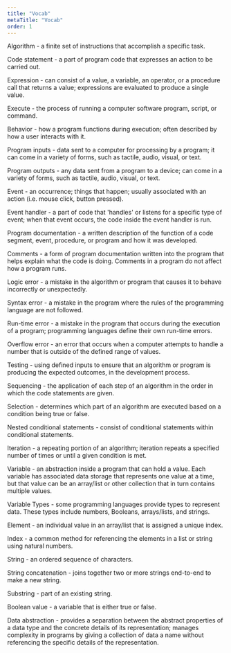 ```yaml
---
title: "Vocab"
metaTitle: "Vocab"
order: 1
---
```


Algorithm - a finite set of instructions that accomplish a specific task.

Code statement - a part of program code that expresses an action to be carried out.

Expression - can consist of a value, a variable, an operator, or a procedure call that returns a value; expressions are evaluated to produce a single value.

Execute - the process of running a computer software program, script, or command.

Behavior - how a program functions during execution; often described by how a user interacts with it.

Program inputs - data sent to a computer for processing by a program; it can come in a variety of forms, such as tactile, audio, visual, or text.

Program outputs - any data sent from a program to a device; can come in a variety of forms, such as tactile, audio, visual, or text.

Event - an occurrence; things that happen; usually associated with an action (i.e. mouse click, button pressed).

Event handler - a part of code that 'handles' or listens for a specific type of event; when that event occurs, the code inside the event handler is run.

Program documentation - a written description of the function of a code segment, event, procedure, or program and how it was developed.

Comments - a form of program documentation written into the program that helps explain what the code is doing.  Comments in a program do not affect how a program runs.

Logic error - a mistake in the algorithm or program that causes it to behave incorrectly or unexpectedly.

Syntax error - a mistake in the program where the rules of the programming language are not followed.

Run-time error - a mistake in the program that occurs during the execution of a program; programming languages define their own run-time errors.

Overflow error - an error that occurs when a computer attempts to handle a number that is outside of the defined range of values.

Testing - using defined inputs to ensure that an algorithm or program is producing the expected outcomes, in the development process.

Sequencing - the application of each step of an algorithm in the order in which the code statements are given.

Selection - determines which part of an algorithm are executed based on a condition being true or false.

Nested conditional statements - consist of conditional statements within conditional statements.

Iteration  - a repeating portion of an algorithm; iteration repeats a specified number of times or until a given condition is met.

Variable - an abstraction inside a program that can hold a value. Each variable has associated data storage that represents one value at a time, but that value can be an array/list or other collection that in turn contains multiple values.

Variable Types - some programming languages provide types to represent data. These types include numbers, Booleans, arrays/lists, and strings.

Element - an individual value in an array/list that is assigned a unique index.

Index - a common method for referencing the elements in a list or string using natural numbers.

String - an ordered sequence of characters.

String concatenation - joins together two or more strings end-to-end to make a new string.

Substring  - part of an existing string.

Boolean value  - a variable that is either true or false.

Data abstraction - provides a separation between the abstract properties of a data type and the concrete details of its representation; manages complexity in programs by giving a collection of data a name without referencing the specific details of the representation.

